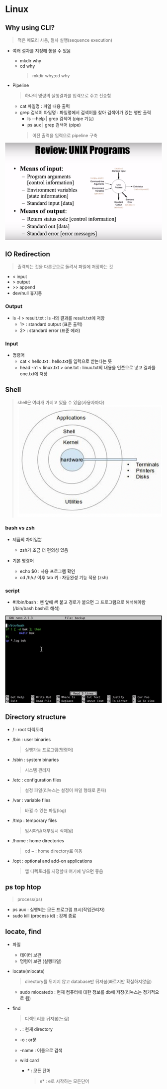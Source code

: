 # Linux

## Why using CLI?
> 적은 메모리 사용, 절차 실행(sequence execution)

- 여러 절차를 지정해 놓을 수 있음
  - mkdir why
  - cd why
    > mkdir why;cd why

- Pipeline
  > 하나의 명령의 실행결과를 입력으로 주고 전송함 
  - cat 파일명 : 파일 내용 출력
  - grep 검색어 파일명 : 파일명에서 검색어를 찾아 검색어가 있는 행만 출력
    - ls --help | grep 검색어 (pipe 기능)
    - ps aux | grep 검색어 (pipe)
    > 이전 출력을 입력으로 pipeline 구축

![프로세싱](../img/Linux2_1.png)

## IO Redirection
> 출력되는 것을 다른곳으로 돌려서 파일에 저장하는 것 
  - < input
  - &#62; output
  - &#62;&#62; append
  - dev/null 휴지통

### Output
- ls -l > result.txt : ls -l의 결과를 result.txt에 저장
  - 1> : standard output (표준 출력)
  - 2> : standard error (표준 에러)

### Input
- 명령어
  - cat < hello.txt : hello.txt를 입력으로 받는다는 뜻
  - head -n1 < linux.txt > one.txt : linux.txt의 내용을 인풋으로 넣고 결과를 one.txt에 저장

## Shell
> shell은 여러개 가지고 있을 수 있음(사용자마다)
![kernel vs shell](../img/linux2_2.png)

### bash vs zsh
- 제품의 차이일뿐
  - zsh가 조금 더 편의성 있음

- 기본 명령어
  - echo $0 : 사용 프로그램 확인
  - cd /h/u/ 이후 tab 키 : 자동완성 기능 적용 (zsh)

### script
- #!/bin/bash : 맨 앞에 #! 붙고 경로가 붙으면 그 프로그램으로 해석해야함 (/bin/bash bash로 해석)

![script](../img/Linux2_3.png)

## Directory structure 

- / : root 디렉토리

- /bin : user binaries
  > 실행가능 프로그램(명령어)

- /sbin : system binaries
  > 시스템 관리자

- /etc : configuration files
  > 설정 파일(리눅스는 설정이 파일 형태로 존재)

- /var : variable files
  > 바뀔 수 있는 파일(log)

- /tmp : temporary files
  > 임시파일(재부팅시 삭제됨)

- /home : home directories
  > cd ~ : home directory로 이동

- /opt : optional and add-on applications
  > 앱 디렉토리를 지정할때 여기에 넣으면 좋음

## ps top htop
  > process(ps)

- ps aux : 실행되는 모든 프로그램 표시(작업관리자)
- sudo kill (process id) : 강제 종료

## locate, find

- 파일
  - 데이터 보관
  - 명령어 보관 (실행파일)

- locate(mlocate)
  > directory를 뒤지지 않고 database만 뒤져봄(빠르지만 확실하지않음)
  - sudo mlocatedb : 현재 컴퓨터에 대한 정보를 db에 저장(리눅스는 정기적으로 됨)

- find
  > 디렉토리를 뒤져봄(느림)
  - . : 현재 directory
  - -o : or문
  - -name : 이름으로 검색

  - wild card
    - &#42; : 모든 단어
      > e* : e로 시작하는 모든단어
